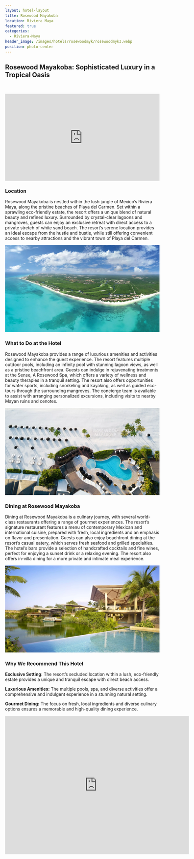 ```yaml
---
layout: hotel-layout
title: Rosewood Mayakoba
location: Riviera Maya
featured: true
categories:
  - Riviera-Maya
header_image: /images/hotels/rosewoodmyk/rosewoodmyk3.webp
position: photo-center
---
```

## Rosewood Mayakoba: Sophisticated Luxury in a Tropical Oasis

&nbsp;

<style>.embed-container { position: relative; padding-bottom: 56.25%; height: 0; overflow: hidden; max-width: 100%; } .embed-container iframe, .embed-container object, .embed-container embed { position: absolute; top: 0; left: 0; width: 100%; height: 100%; }</style>

<div class="embed-container"><iframe src="https://www.youtube.com/embed/HA2Dfq-Rttg" frameborder="0" allowfullscreen=""></iframe></div>

### Location

Rosewood Mayakoba is nestled within the lush jungle of Mexico’s Riviera Maya, along the pristine beaches of Playa del Carmen. Set within a sprawling eco-friendly estate, the resort offers a unique blend of natural beauty and refined luxury. Surrounded by crystal-clear lagoons and mangroves, guests can enjoy an exclusive retreat with direct access to a private stretch of white sand beach. The resort’s serene location provides an ideal escape from the hustle and bustle, while still offering convenient access to nearby attractions and the vibrant town of Playa del Carmen.

![](/images/hotels/rosewoodmyk/rosewoodmyk1.webp)

### What to Do at the Hotel

Rosewood Mayakoba provides a range of luxurious amenities and activities designed to enhance the guest experience. The resort features multiple outdoor pools, including an infinity pool with stunning lagoon views, as well as a pristine beachfront area. Guests can indulge in rejuvenating treatments at the Sense, A Rosewood Spa, which offers a variety of wellness and beauty therapies in a tranquil setting. The resort also offers opportunities for water sports, including snorkeling and kayaking, as well as guided eco-tours through the surrounding mangroves. The concierge team is available to assist with arranging personalized excursions, including visits to nearby Mayan ruins and cenotes.

![](/images/hotels/rosewoodmyk/rosewoodmyk2.webp)

### Dining at Rosewood Mayakoba

Dining at Rosewood Mayakoba is a culinary journey, with several world-class restaurants offering a range of gourmet experiences. The resort’s signature restaurant features a menu of contemporary Mexican and international cuisine, prepared with fresh, local ingredients and an emphasis on flavor and presentation. Guests can also enjoy beachfront dining at the resort’s casual eatery, which serves fresh seafood and grilled specialties. The hotel’s bars provide a selection of handcrafted cocktails and fine wines, perfect for enjoying a sunset drink or a relaxing evening. The resort also offers in-villa dining for a more private and intimate meal experience.

![](/images/hotels/rosewoodmyk/rosewoodmyk4.webp)

### Why We Recommend This Hotel

**Exclusive Setting:** The resort’s secluded location within a lush, eco-friendly estate provides a unique and tranquil escape with direct beach access.&nbsp;

**Luxurious Amenities:** The multiple pools, spa, and diverse activities offer a comprehensive and indulgent experience in a stunning natural setting.&nbsp;

**Gourmet Dining:** The focus on fresh, local ingredients and diverse culinary options ensures a memorable and high-quality dining experience.&nbsp;

<div class='map-container center'>

<iframe src="https://www.google.com/maps/embed?pb=!1m18!1m12!1m3!1d3732.5486782718517!2d-87.02271038876201!3d20.687932699317052!2m3!1f0!2f0!3f0!3m2!1i1024!2i768!4f13.1!3m3!1m2!1s0x8f4e6781daaaaaab%3A0xff5f5ab62e58aff4!2sRosewood%20Mayakoba!5e0!3m2!1ses!2smx!4v1723603843917!5m2!1ses!2smx" width="600" height="450" style="border:0;" allowfullscreen="" loading="lazy" referrerpolicy="no-referrer-when-downgrade"></iframe>

</div>
&nbsp;